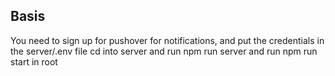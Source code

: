 ## Basis

You need to sign up for pushover for notifications, and put the credentials in the server/.env file
cd into server and run npm run server and run npm run start in root
